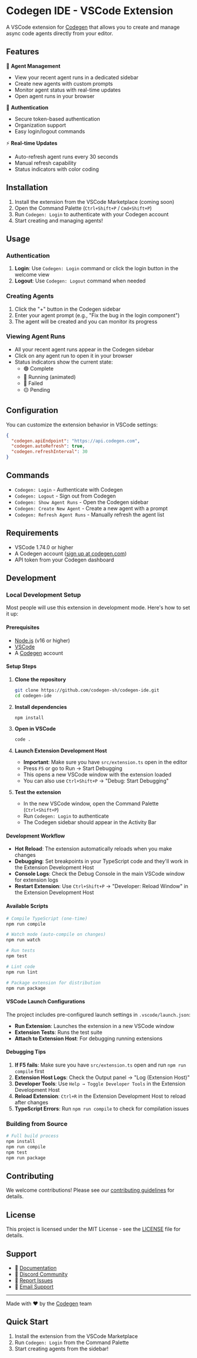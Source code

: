 # Codegen IDE - VSCode Extension

A VSCode extension for [Codegen](https://codegen.com) that allows you to create and manage async code agents directly from your editor.

## Features

🤖 **Agent Management**
- View your recent agent runs in a dedicated sidebar
- Create new agents with custom prompts
- Monitor agent status with real-time updates
- Open agent runs in your browser

🔐 **Authentication**
- Secure token-based authentication
- Organization support
- Easy login/logout commands

⚡ **Real-time Updates**
- Auto-refresh agent runs every 30 seconds
- Manual refresh capability
- Status indicators with color coding

## Installation

1. Install the extension from the VSCode Marketplace (coming soon)
2. Open the Command Palette (`Ctrl+Shift+P` / `Cmd+Shift+P`)
3. Run `Codegen: Login` to authenticate with your Codegen account
4. Start creating and managing agents!

## Usage

### Authentication

1. **Login**: Use `Codegen: Login` command or click the login button in the welcome view
2. **Logout**: Use `Codegen: Logout` command when needed

### Creating Agents

1. Click the "+" button in the Codegen sidebar
2. Enter your agent prompt (e.g., "Fix the bug in the login component")
3. The agent will be created and you can monitor its progress

### Viewing Agent Runs

- All your recent agent runs appear in the Codegen sidebar
- Click on any agent run to open it in your browser
- Status indicators show the current state:
  - 🟢 Complete
  - 🔵 Running (animated)
  - 🔴 Failed
  - 🟡 Pending

## Configuration

You can customize the extension behavior in VSCode settings:

```json
{
  "codegen.apiEndpoint": "https://api.codegen.com",
  "codegen.autoRefresh": true,
  "codegen.refreshInterval": 30
}
```

## Commands

- `Codegen: Login` - Authenticate with Codegen
- `Codegen: Logout` - Sign out from Codegen
- `Codegen: Show Agent Runs` - Open the Codegen sidebar
- `Codegen: Create New Agent` - Create a new agent with a prompt
- `Codegen: Refresh Agent Runs` - Manually refresh the agent list

## Requirements

- VSCode 1.74.0 or higher
- A Codegen account ([sign up at codegen.com](https://codegen.com))
- API token from your Codegen dashboard

## Development

### Local Development Setup

Most people will use this extension in development mode. Here's how to set it up:

#### Prerequisites
- [Node.js](https://nodejs.org/) (v16 or higher)
- [VSCode](https://code.visualstudio.com/)
- A [Codegen](https://codegen.com) account

#### Setup Steps

1. **Clone the repository**
   ```bash
   git clone https://github.com/codegen-sh/codegen-ide.git
   cd codegen-ide
   ```

2. **Install dependencies**
   ```bash
   npm install
   ```

3. **Open in VSCode**
   ```bash
   code .
   ```

4. **Launch Extension Development Host**
   - **Important**: Make sure you have `src/extension.ts` open in the editor
   - Press `F5` or go to Run → Start Debugging
   - This opens a new VSCode window with the extension loaded
   - You can also use `Ctrl+Shift+P` → "Debug: Start Debugging"

5. **Test the extension**
   - In the new VSCode window, open the Command Palette (`Ctrl+Shift+P`)
   - Run `Codegen: Login` to authenticate
   - The Codegen sidebar should appear in the Activity Bar

#### Development Workflow

- **Hot Reload**: The extension automatically reloads when you make changes
- **Debugging**: Set breakpoints in your TypeScript code and they'll work in the Extension Development Host
- **Console Logs**: Check the Debug Console in the main VSCode window for extension logs
- **Restart Extension**: Use `Ctrl+Shift+P` → "Developer: Reload Window" in the Extension Development Host

#### Available Scripts

```bash
# Compile TypeScript (one-time)
npm run compile

# Watch mode (auto-compile on changes)
npm run watch

# Run tests
npm test

# Lint code
npm run lint

# Package extension for distribution
npm run package
```

#### VSCode Launch Configurations

The project includes pre-configured launch settings in `.vscode/launch.json`:

- **Run Extension**: Launches the extension in a new VSCode window
- **Extension Tests**: Runs the test suite
- **Attach to Extension Host**: For debugging running extensions

#### Debugging Tips

1. **If F5 fails**: Make sure you have `src/extension.ts` open and run `npm run compile` first
2. **Extension Host Logs**: Check the Output panel → "Log (Extension Host)"
3. **Developer Tools**: Use `Help → Toggle Developer Tools` in the Extension Development Host
4. **Reload Extension**: `Ctrl+R` in the Extension Development Host to reload after changes
5. **TypeScript Errors**: Run `npm run compile` to check for compilation issues

### Building from Source

```bash
# Full build process
npm install
npm run compile
npm test
npm run package
```

## Contributing

We welcome contributions! Please see our [contributing guidelines](CONTRIBUTING.md) for details.

## License

This project is licensed under the MIT License - see the [LICENSE](LICENSE) file for details.

## Support

- 📖 [Documentation](https://docs.codegen.com)
- 💬 [Discord Community](https://discord.gg/codegen)
- 🐛 [Report Issues](https://github.com/codegen-sh/codegen-ide/issues)
- 📧 [Email Support](mailto:support@codegen.com)

---

Made with ❤️ by the [Codegen](https://codegen.com) team

## Quick Start

1. Install the extension from the VSCode Marketplace
2. Run `Codegen: Login` from the Command Palette
3. Start creating agents from the sidebar!
